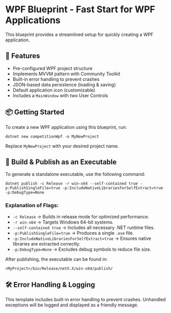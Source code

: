 # WPF Blueprint - Fast Start for WPF Applications

This blueprint provides a streamlined setup for quickly creating a WPF application.

## 🚀 Features
- Pre-configured WPF project structure
- Implements MVVM pattern with Community Toolkit
- Built-in error handling to prevent crashes
- JSON-based data persistence (loading & saving)
- Default application icon (customizable)
- Includes a `MainWindow` with two User Controls

## 📦 Getting Started

To create a new WPF application using this blueprint, run:

```shell
dotnet new competitionWpf -o MyNewProject
```

Replace `MyNewProject` with your desired project name.

## 🔧 Build & Publish as an Executable

To generate a standalone executable, use the following command:

```shell
dotnet publish -c Release -r win-x64 --self-contained true -p:PublishSingleFile=true -p:IncludeNativeLibrariesForSelfExtract=true -p:DebugType=None
```

### Explanation of Flags:
- `-c Release` → Builds in release mode for optimized performance.
- `-r win-x64` → Targets Windows 64-bit systems.
- `--self-contained true` → Includes all necessary .NET runtime files.
- `-p:PublishSingleFile=true` → Produces a single `.exe` file.
- `-p:IncludeNativeLibrariesForSelfExtract=true` → Ensures native libraries are extracted correctly.
- `-p:DebugType=None` → Excludes debug symbols to reduce file size.

After publishing, the executable can be found in:
```plaintext
<MyProject>/bin/Release/netX.X/win-x64/publish/
```

## 🛠 Error Handling & Logging
This template includes built-in error handling to prevent crashes. Unhandled exceptions will be logged and displayed as a friendly message.
